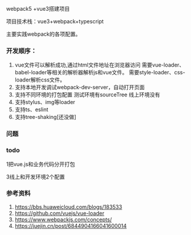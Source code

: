 webpack5 +vue3搭建项目

项目技术栈：vue3+webpack+typescript

主要实践webpack的各项配置。


### 开发顺序：
1. vue文件可以解析成功,通过html文件地址在浏览器访问
    需要vue-loader、babel-loader等相关的解析器解析js和vue文件。
    需要style-loader、css-loader解析css文件。
2. 支持本地开发调试webpack-dev-server，自动打开页面
3. 支持不同环境的打包配置
    测试环境有sourceTree
    线上环境没有
4. 支持stylus、img等loader
5. 支持ts、eslint
6. 支持tree-shaking[还没做]



### 问题

### todo
1把vue.js和业务代码分开打包


3线上和开发环境2个配置




### 参考资料
1. https://bbs.huaweicloud.com/blogs/183533
2. https://github.com/vuejs/vue-loader
3. https://www.webpackjs.com/concepts/
4. https://juejin.cn/post/6844904166041600014